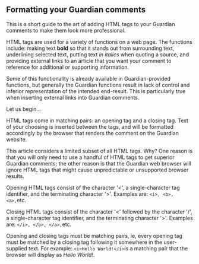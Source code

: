 ## Formatting your Guardian comments
This is a short guide to the art of adding HTML tags to your Guardian comments to make them look more professional.

HTML tags are used for a variety of functions on a web page. The functions include: making text **bold** so that it stands out from surrounding text, underlining selected text, putting text *in italics* when quoting a source, and providing external links to an article that you want your comment to reference for additional or supporting information.

Some of this functionality is already available in Guardian-provided functions, but generally the Guardian functions result in lack of control and inferior representation of the intended end-result. This is particularly true when inserting external links into Guardian comments.

Let us begin...

HTML tags come in matching pairs: an opening tag and a closing tag. Text of your choosing is inserted between the tags, and will be formatted accordingly by the browser that renders the comment on the Guardian website.  

This article considers a limited subset of all HTML tags. Why? One reason is that you will only need to use a handful of HTML tags to get superior Guardian comments; the other reason is that the Guardian web browser will ignore HTML tags that might cause unpredictable or unsupported browser results.

Opening HTML tags consist of the character '<', a single-character tag identifier, and the terminating character '>'. Examples are: `<i>, <b>, <a>,`etc. 
  
Closing HTML tags consist of the character '<' followed by the character '/', a single-character tag identifier, and the terminating character '>'. Examples are: `</i>, </b>, </a>,`etc. 

Opening and closing tags must be matching pairs, ie, every opening tag must be matched by a closing tag following it somewhere in the user-supplied text. For example: `<i>Hello World!</i>`is a matching pair that the browser will display as <i>Hello World!</i>.
